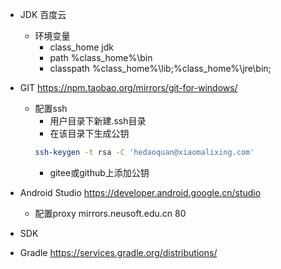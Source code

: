 - JDK 百度云
  - 环境变量
    - class_home jdk
    - path %class_home%\bin
    - classpath %class_home%\lib;%class_home%\jre\bin;
- GIT https://npm.taobao.org/mirrors/git-for-windows/
  - 配置ssh
    - 用户目录下新建.ssh目录
    - 在该目录下生成公钥
    ```sh
    ssh-keygen -t rsa -C 'hedaoquan@xiaomalixing.com'
    ```
    - gitee或github上添加公钥

- Android Studio https://developer.android.google.cn/studio
  - 配置proxy 
  mirrors.neusoft.edu.cn 80
  
- SDK 

- Gradle https://services.gradle.org/distributions/
